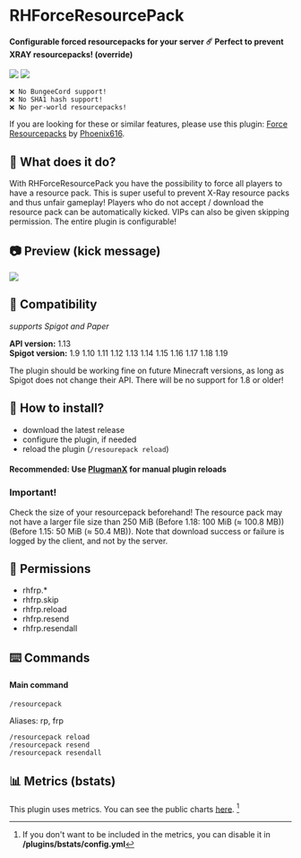 # RHForceResourcePack
#### Configurable forced resourcepacks for your server ☄️ Perfect to prevent XRAY resourcepacks! (override)

![](https://img.shields.io/bstats/servers/11910?color=green?label=Servers) ![](https://img.shields.io/bstats/players/11910?color=green?label=Players)


```
❌ No BungeeCord support!
❌ No SHA1 hash support!
❌ No per-world resourcepacks!
```
If you are looking for these or similar features, please use this plugin:
[Force Resourcepacks](https://www.spigotmc.org/resources/force-resourcepacks.10499/)
by [Phoenix616](https://www.spigotmc.org/resources/authors/phoenix616.3651/).

## :blue_book: What does it do?
With RHForceResourcePack you have the possibility to force all players to have a resource pack.
This is super useful to prevent X-Ray resource packs and thus unfair gameplay!
Players who do not accept / download the resource pack can be automatically kicked.
VIPs can also be given skipping permission. The entire plugin is configurable!

## :camera: Preview (kick message)
![](https://www.spigotmc.org/attachments/screen1-jpg.764803)

## :ticket: Compatibility
*supports Spigot and Paper*   

**API version:**   1.13   
**Spigot version:**   1.9 1.10 1.11 1.12 1.13 1.14 1.15 1.16 1.17 1.18 1.19   

The plugin should be working fine on future Minecraft versions, as long as Spigot does not change their API. There will be no support for 1.8 or older!

## :floppy_disk: How to install?
+ download the latest release
+ configure the plugin, if needed
+ reload the plugin (`/resourepack reload`)
#### Recommended: Use [PlugmanX](https://www.spigotmc.org/resources/plugmanx.88135/) for manual plugin reloads

### Important!
Check the size of your resourcepack beforehand!
The resource pack may not have a larger file size than 250 MiB (Before 1.18: 100 MiB (≈ 100.8 MB)) (Before 1.15: 50 MiB (≈ 50.4 MB)).
Note that download success or failure is logged by the client, and not by the server.

## :bookmark: Permissions
+ rhfrp.*
+ rhfrp.skip
+ rhfrp.reload
+ rhfrp.resend
+ rhfrp.resendall

## :keyboard: Commands
#### Main command  
```
/resourcepack
```
Aliases: rp, frp

```
/resourcepack reload
/resourcepack resend
/resourcepack resendall
```

## :bar_chart: Metrics (bstats)
This plugin uses metrics. You can see the public charts [here](https://bstats.org/plugin/bukkit/RHForceResourcePack/11910). [^1]
[^1]:If you don't want to be included in the metrics, you can disable it in **/plugins/bstats/config.yml**
